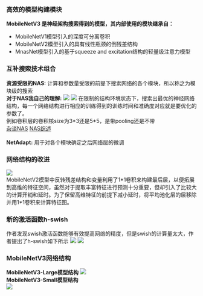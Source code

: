 ### 高效的模型构建模块

__MobileNetV3 是神经架构搜索得到的模型，其内部使用的模块继承自：__
* MobileNetV1模型引入的深度可分离卷积
* MobileNetV2模型引入的具有线性瓶颈的倒残差结构
* MnasNet模型引入的基于squeeze and excitation结构的轻量级注意力模型

### 互补搜索技术组合

__资源受限的NAS:__
计算和参数量受限的前提下搜索网络的各个模块，所以称之为模块级的搜索  
__对于NAS我自己的理解:__
![](https://upload-images.jianshu.io/upload_images/13228477-6d9117293e2626ee.png?imageMogr2/auto-orient/strip|imageView2/2/w/821/format/webp)
![](https://upload-images.jianshu.io/upload_images/13228477-0feb37e81181a249.png?imageMogr2/auto-orient/strip|imageView2/2/w/1200/format/webp)
在限制的结构环境状态下，搜索出最优的神经网络结构，每一个网络结构进行相应的训练得到的训练时间和准确度对应就是要优化的参数了。  
例如卷积层的卷积核size为3\*3还是5\*5，是带pooling还是不带  
[杂谈NAS](https://blog.csdn.net/jinzhuojun/article/details/84698471)
[NAS综述](https://www.jianshu.com/p/f0960ac7d28a)
<br><br>
__NetAdapt:__
用于对各个模块确定之后网络层的微调

### 网络结构的改进
![](https://img-blog.csdnimg.cn/20190513145953851.png?x-oss-process=image/watermark,type_ZmFuZ3poZW5naGVpdGk,shadow_10,text_aHR0cHM6Ly9ibG9nLmNzZG4ubmV0L0RMX3dseQ==,size_16,color_FFFFFF,t_70)
<br>
MobileNetV2模型中反转残差结构和变量利用了1\*1卷积来构建最后层，以便拓展到高维的特征空间，虽然对于提取丰富特征进行预测十分重要，但却引入了比较大的计算开销和延时。为了保留高维特征的前提下减小延时，将平均池化层的层移除并用1\*1卷积来计算特征图。

### 新的激活函数h-swish
作者发现swish激活函数能够有效提高网络的精度，但是swish的计算量太大，作者提出了h-swish如下所示
![](https://img-blog.csdnimg.cn/20190513150238203.png)
![](https://img-blog.csdnimg.cn/20190513182138603.png?x-oss-process=image/watermark,type_ZmFuZ3poZW5naGVpdGk,shadow_10,text_aHR0cHM6Ly9ibG9nLmNzZG4ubmV0L0RMX3dseQ==,size_16,color_FFFFFF,t_70)

### MobileNetV3网络结构

__MobileNetV3-Large模型结构__
![](https://img-blog.csdnimg.cn/20190513182827757.png?x-oss-process=image/watermark,type_ZmFuZ3poZW5naGVpdGk,shadow_10,text_aHR0cHM6Ly9ibG9nLmNzZG4ubmV0L0RMX3dseQ==,size_16,color_FFFFFF,t_70)
<br>
__MobileNetV3-Small模型结构__
<br>
![](https://img-blog.csdnimg.cn/20190925190912276.png?x-oss-process=image/watermark,type_ZmFuZ3poZW5naGVpdGk,shadow_10,text_aHR0cHM6Ly9ibG9nLmNzZG4ubmV0L0RMX3dseQ==,size_16,color_FFFFFF,t_70)
